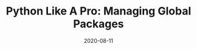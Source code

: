 ---
date: '2020-08-11'
description: Keeping your Python system free of clutter is an essential skill if you're
  keen to avoid package management issues ruining your Python development experience.
  In this video, Ben Wilcock (@benbravo73) will show you how to install and use PipX
  — a handy tool for installing and running PIP applications in complete isolation
  from the rest of your system.
lastmod: '2020-09-17'
tags:
- Python
team:
- Ben Wilcock
title: 'Python Like A Pro: Managing Global Packages'
youtube_id: CKtaKhKOo-Y
---